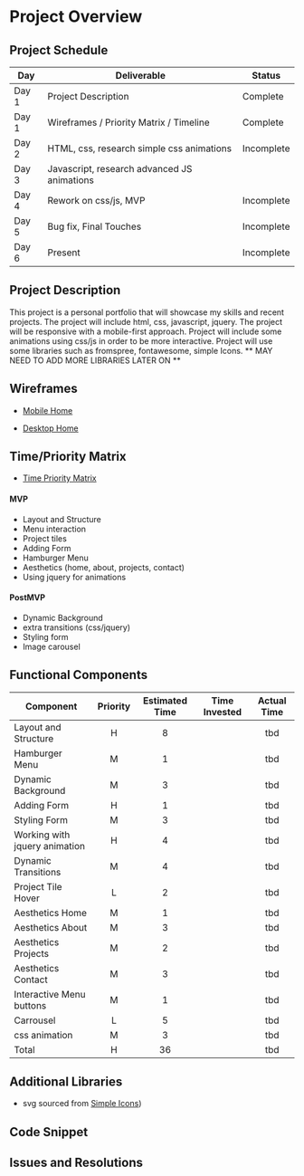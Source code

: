 # Project Overview

## Project Schedule

|  Day | Deliverable | Status
|---|---| ---|
|Day 1| Project Description | Complete
|Day 1| Wireframes / Priority Matrix / Timeline | Complete
|Day 2| HTML, css, research simple css animations | Incomplete
|Day 3| Javascript, research advanced JS animations
|Day 4| Rework on css/js, MVP | Incomplete
|Day 5| Bug fix, Final Touches | Incomplete
|Day 6| Present | Incomplete


## Project Description
This project is a personal portfolio that will showcase my skills and recent projects. The project will include html, css, javascript, jquery.  The project will be responsive with a mobile-first approach. Project will include some animations using css/js in order to be more interactive. Project will use some libraries such as fromspree, fontawesome, simple Icons.
** MAY NEED TO ADD MORE LIBRARIES LATER ON **


## Wireframes

- [Mobile Home](https://i.imgur.com/dHnWZ2u.png)


- [Desktop Home](https://i.imgur.com/8gIn372.png)


## Time/Priority Matrix 

- [Time Priority Matrix](https://i.imgur.com/h97LPOS.png)

#### MVP

- Layout and Structure
- Menu interaction
- Project tiles
- Adding Form
- Hamburger Menu
- Aesthetics (home, about, projects, contact)
- Using jquery for animations


#### PostMVP 

- Dynamic Background
- extra transitions (css/jquery)
- Styling form
- Image carousel

## Functional Components

| Component | Priority | Estimated Time | Time Invested | Actual Time |
| --- | :---: |  :---: | :---: | :---: |
| Layout and Structure | H | 8 |  | tbd|
| Hamburger Menu | M | 1 |  | tbd |
| Dynamic Background | M | 3 |  | tbd |
| Adding Form | H | 1|  | tbd |
| Styling Form | M | 3 |  | tbd |
| Working with jquery animation| H | 4 |  | tbd |
| Dynamic Transitions | M | 4 |  | tbd |
| Project Tile Hover | L | 2 |  | tbd|
| Aesthetics Home | M | 1 |  | tbd |
| Aesthetics About | M | 3 |  | tbd |
| Aesthetics Projects | M | 2 |  | tbd |
| Aesthetics Contact | M | 3 |  | tbd |
| Interactive Menu buttons | M | 1 | | tbd |
| Carrousel | L | 5 | | tbd |
| css animation | M | 3 | | tbd |
| Total | H | 36 |  | tbd |

## Additional Libraries
 - svg sourced from [Simple Icons](https://simpleicons.org/))

## Code Snippet


## Issues and Resolutions
